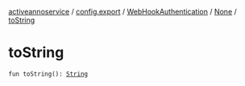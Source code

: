 [activeannoservice](../../../index.md) / [config.export](../../index.md) / [WebHookAuthentication](../index.md) / [None](index.md) / [toString](./to-string.md)

# toString

`fun toString(): `[`String`](https://kotlinlang.org/api/latest/jvm/stdlib/kotlin/-string/index.html)